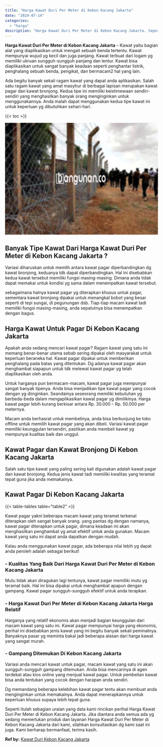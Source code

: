 ```yaml
---
title: "Harga Kawat Duri Per Meter di Kebon Kacang Jakarta"
date: "2024-07-14"
categories: 
  - "harga"
description: "Harga Kawat Duri Per Meter di Kebon Kacang Jakarta. Seperti itulah sebagian uraian yang data kami rincikan perihal Harga Kawat Duri Per Meter di Kebon Kacang..."
---
```


**Harga Kawat Duri Per Meter di Kebon Kacang Jakarta** – Kawat yaitu bagian alat yang diaplikasikan untuk mengait sebuah benda tertentu. Kawat mempunyai wujud yg kecil dan juga panjang. Kawat terbuat dari logam yg memiliki ukruan sungguh-sungguh panjang dan lentur. Kawat bisa diaplikasikan untuk sangat banyak keadaan seperti penghantar listrik, penghalang sebuah benda, pengikat, dan bermacam2 hal yang lain.

Ada begitu banyak sekali ragam kawat yang dapat anda aplikasikan. Salah satu ragam kawat yang amat masyhur di berbagai lapisan merupakan kawat pagar dan kawat bronjong. Kedua tipe ini memiliki keistimewaan sendiri-sendiri yang menghasilkan banyak orang menginginkan untuk menggunakannya. Anda malah dapat menggunakan kedua tipe kawat ini untuk keperluan yg dibutuhkan sehari-hari.

{{< toc >}}

![Harga Kawat Duri Per Meter di Kebon Kacang Jakarta](/images/jual-kawat-murah25.png)

## Banyak Tipe Kawat Dari Harga Kawat Duri Per Meter di Kebon Kacang Jakarta ?

Variasi diharuskan untuk memlih antara kawat pagar diperbandingkan dg kawat bronjong, keduanya tdk dapat diperbandingkan. Hal ini disebabkan kedua kawat tersebut memiliki fungsi masing-masing. Dimana anda tidak dapat memakai untuk kondisi yg sama dalam menempatkan kawat tersebut.

sebagaimana halnya kawat pagar yg diterapkan khusus untuk pagar, sementara kawat bronjong dipakai untuk menangkal bobot yang besar seperti di tepi sungai, di pegunungan dsb. Tiap-tiap macam kawat tadi memiliki fungsi masing-masing, anda sepatutnya bisa menempatkan dengan bagus.

## Harga Kawat Untuk Pagar Di Kebon Kacang Jakarta

Apakah anda sedang mencari kawat pagar? Ragam kawat yang satu ini memang benar-benar utama sebab sering dipakai oleh masyarakat untuk keperluan beraneka hal. Kawat pagar dipakai untuk memberikan penghalang pada batas yang ditentukan. Dg adanya kawat pagar akan menghambat siapapun untuk tdk melewat kawat pagar yg telah diaplikasikan oleh anda.

Untuk harganya pun bermacam-macam, kawat pagar juga mempunyai sangat banyak tipenya. Anda bisa menjadikan tipe kawat pagar yang cocok dengan yg diinginkan. Seandainya seseorang memiliki kebutuhan yg berbeda-beda dalam mengaplikasikan kawat pagar yg dimilikinya. Harga kawat pagar lebih kurang berkisar antara Rp. 30.000 – Rp. 50.000 per meternya.

Macam anda berhasrat untuk membelinya, anda bisa berkunjung ke toko offline untuk memilih kawat pagar yang akan dibeli. Variasi kawat pagar memiliki keunggulan tersendiri, pastikan anda membeli kawat yg mempunyai kualitas baik dan unggul.

## Kawat Pagar dan Kawat Bronjong Di Kebon Kacang Jakarta

Salah satu tipe kawat yang paling sering kali digunakan adalah kawat pagar dan kawat bronjong. Kedua jenis kawat tadi memiliki kwalitas yang teramat tepat guna jika anda memakainya.

## Kawat Pagar Di Kebon Kacang Jakarta

{{< table-tables table="table2" >}}

Kawat pagar yakni beberapa macam kawat yang teramat terkenal diterapkan oleh sangat banyak orang. yang pantas dg dengan namanya, kawat pagar diterapkan untuk pagar, dimana keadaan ini akan menghasilkan penghambat yg amat efektif untuk anda gunakan. Macam kawat yang satu ini dapat anda dapatkan dengan mudah.

Kalau anda menggunakan kawat pagar, ada beberapa nilai lebih yg dapat anda peroleh adalah sebagai berikut!

### \- Kualitas Yang Baik Dari Harga Kawat Duri Per Meter di Kebon Kacang Jakarta

Mutu tidak akan diragukan lagi tentunya, kawat pagar memiliki mutu yg teramat baik. Hal ini bisa dipakai untuk menghambat apapun dengan gampang. Kawat pagar sungguh-sungguh efektif untuk anda terapkan.

### \- Harga Kawat Duri Per Meter di Kebon Kacang Jakarta Harga Relatif

Harganya yang relatif ekonomis akan menjadi bagian keunggulan dari macam kawat yang satu ini. Kawat pagar mempunyai harga yang ekonomis, perihal ini disebabkan jenis kawat yang ini begitu banyak sekali peminatnya. Banyaknya pasar yg meminta bakal jadi beberapa alasan dari harga kawat yang sangat murah.

### \- Gampang Ditemukan Di Kebon Kacang Jakarta

Variasi anda mencari kawat untuk pagar, macam kawat yang satu ini akan sungguh-sungguh gampang ditemukan. Anda bisa mencarinya di agen terdekat atau kios online yang menjual kawat pagar. Untuk pembelian kawat bisa anda tentukan yang cocok dengan harapan anda sendiri.

Dg memandang beberapa kelebihan kawat pagar tentu akan membuat anda menginginkan untuk memakainya. Anda dapat menerapkannya untuk keperluan khusus supaya lebih tepat guna.

Seperti itulah sebagian uraian yang data kami rincikan perihal Harga Kawat Duri Per Meter di Kebon Kacang Jakarta. Jika diantara anda semua ada yg sedang memerlukan produk dan layanan Harga Kawat Duri Per Meter di Kebon Kacang Jakarta dari kami, silahkan konsultasikan dg kami saat ini juga. Kami berharap bermanfaat, terima kasih.

**Ref by:** [Kawat Duri Kebon Kacang Jakarta](https://id.wikipedia.org/wiki/Kawat)
